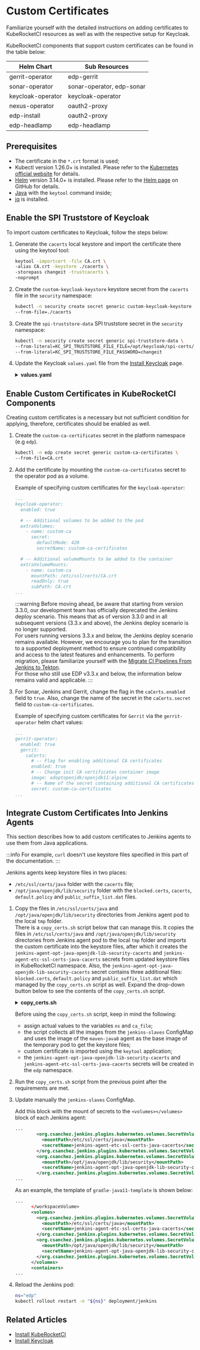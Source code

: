 # Custom Certificates

Familiarize yourself with the detailed instructions on adding certificates to KubeRocketCI resources as well as with the respective setup for Keycloak.

KubeRocketCI components that support custom certificates can be found in the table below:

| Helm Chart | Sub Resources |
| - | - |
| gerrit-operator | edp-gerrit |
| sonar-operator | sonar-operator, edp-sonar |
| keycloak-operator | keycloak-operator |
| nexus-operator | oauth2-proxy |
| edp-install | oauth2-proxy |
| edp-headlamp | edp-headlamp |

## Prerequisites

* The certificate in the `*.crt` format is used;
* Kubectl version 1.26.0+ is installed. Please refer to the [Kubernetes official website](https://kubernetes.io/releases/download/) for details.
* [Helm](https://helm.sh) version 3.14.0+ is installed. Please refer to the [Helm page](https://github.com/helm/helm/releases) on GitHub for details.
* [Java](https://www.oracle.com/in/java/technologies/downloads/) with the `keytool` command inside;
* [jq](https://stedolan.github.io/jq/) is installed.

## Enable the SPI Truststore of Keycloak

To import custom certificates to Keycloak, follow the steps below:

1. Generate the `cacerts` local keystore and import the certificate there using the keytool tool:

    ```bash
    keytool -importcert -file CA.crt \
    -alias CA.crt -keystore ./cacerts \
    -storepass changeit -trustcacerts \
    -noprompt
    ```

2. Create the `custom-keycloak-keystore` keystore secret from the `cacerts` file in the `security` namespace:

    ```bash
    kubectl -n security create secret generic custom-keycloak-keystore \
    --from-file=./cacerts
    ```

3. Create the `spi-truststore-data` SPI truststore secret in the `security` namespace:

    ```bash
    kubectl -n security create secret generic spi-truststore-data \
    --from-literal=KC_SPI_TRUSTSTORE_FILE_FILE=/opt/keycloak/spi-certs/cacerts \
    --from-literal=KC_SPI_TRUSTSTORE_FILE_PASSWORD=changeit
    ```

4. Update the Keycloak `values.yaml` file from the [Install Keycloak](../auth/keycloak.md) page.

   <details>
      <summary><b>values.yaml</b></summary>
        ```yaml
        ...
        extraVolumeMounts: |
          ...
          # Use the Keycloak truststore for SPI connection over HTTPS/TLS
          - name: spi-certificates
            mountPath: /opt/keycloak/spi-certs
            readOnly: true
          ...

        extraVolumes: |
          ...
          # Use the Keycloak truststore for SPI connection over HTTPS/TLS
          - name: spi-certificates
            secret:
              secretName: custom-keycloak-keystore
              defaultMode: 420
          ...

        ...
        extraEnvFrom: |
          - secretRef:
              name: spi-truststore-data
        ...
        ```
    </details>

## Enable Custom Certificates in KubeRocketCI Components

Creating custom certificates is a necessary but not sufficient condition for applying, therefore, certificates should be enabled as well.

1. Create the `custom-ca-certificates` secret in the platform namespace (e.g `edp`).

   ```bash
   kubectl -n edp create secret generic custom-ca-certificates \
   --from-file=CA.crt
   ```

2. Add the certificate by mounting the `custom-ca-certificates` secret to the operator pod as a volume.<br />

    Example of specifying custom certificates for the `keycloak-operator`:

    ```yaml
    ...
    keycloak-operator:
      enabled: true

      # -- Additional volumes to be added to the pod
      extraVolumes:
        - name: custom-ca
          secret:
            defaultMode: 420
            secretName: custom-ca-certificates

      # -- Additional volumeMounts to be added to the container
      extraVolumeMounts:
        - name: custom-ca
          mountPath: /etc/ssl/certs/CA.crt
          readOnly: true
          subPath: CA.crt
    ...
    ```

    :::warning
      Before moving ahead, be aware that starting from version 3.3.0, our development team has officially deprecated the Jenkins deploy scenario. This means that as of version 3.3.0 and in all subsequent versions (3.3.x and above), the Jenkins deploy scenario is no longer supported.<br />
      For users running versions 3.3.x and below, the Jenkins deploy scenario remains available. However, we encourage you to plan for the transition to a supported deployment method to ensure continued compatibility and access to the latest features and enhancements. To perform migration, please familiarize yourself with the [Migrate CI Pipelines From Jenkins to Tekton](../upgrade/migrate-ci-pipelines-from-jenkins-to-tekton.md).<br />
      For those who still use EDP v3.3.x and below, the information below remains valid and applicable.
    :::

3. For Sonar, Jenkins and Gerrit, change the flag in the `caCerts.enabled` field to `true`. Also, change the name of the secret in the `caCerts.secret` field to `custom-ca-certificates`.

    Example of specifying custom certificates for `Gerrit` via the `gerrit-operator` helm chart values:

    ```yaml
    ...
    gerrit-operator:
      enabled: true
      gerrit:
        caCerts:
          # -- Flag for enabling additional CA certificates
          enabled: true
          # -- Change init CA certificates container image
          image: adoptopenjdk/openjdk11:alpine
          # -- Name of the secret containing additional CA certificates
          secret: custom-ca-certificates
    ...
    ```

## Integrate Custom Certificates Into Jenkins Agents

This section describes how to add custom certificates to Jenkins agents to use them from Java applications.

  :::info
    For example, `curl` doesn't use keystore files specified in this part of the documentation.
  :::

Jenkins agents keep keystore files in two places:

* `/etc/ssl/certs/java` folder with the `cacerts` file;
* `/opt/java/openjdk/lib/security` folder with the `blocked.certs`, `cacerts`, `default.policy` and `public_suffix_list.dat` files.

1. Copy the files in `/etc/ssl/certs/java` and `/opt/java/openjdk/lib/security` directories from Jenkins agent pod to the local `tmp` folder.<br />
There is a `copy_certs.sh` script below that can manage this. It copies the files in `/etc/ssl/certs/java` and `/opt/java/openjdk/lib/security` directories from Jenkins agent pod to the local `tmp` folder
and imports the custom certificate into the keystore files, after which it creates the
`jenkins-agent-opt-java-openjdk-lib-security-cacerts` and `jenkins-agent-etc-ssl-certs-java-cacerts` secrets from updated keystore files in KubeRocketCI namespace.
Also, the `jenkins-agent-opt-java-openjdk-lib-security-cacerts` secret contains three additional files: `blocked.certs`, `default.policy` and `public_suffix_list.dat` which managed by the `copy_certs.sh` script as well. Expand the drop-down button below to see the contents of the `copy_certs.sh` script.

    <details>
      <summary><b>copy_certs.sh</b></summary>

      ```bash
      # Fill in the variables `ns` and `ca_file`
      ns="edp-project"
      ca_file="/tmp/CA.crt"

      images=$(kubectl get -n "${ns}" cm jenkins-slaves -ojson | jq -r ".data[]" | grep image\> | sed 's/\s*<.*>\(.*\)<.*>/\1/')

      image=$(for i in ${images[@]}; do echo $i; done | grep maven-java8)
      pod_name=$(echo "${image}" | tr '.:/' '-')

      overrides="{\"apiVersion\":\"v1\",\"kind\":\"Pod\",\"metadata\":{\"name\":\"${pod_name}\", \"namespace\": \"${ns}\"},
      \"spec\":{\"containers\":[{\"name\":\"${pod_name}\",\"image\":\"${image}\",
      \"command\":[\"sh\",\"-c\",\"while true;do sleep 30;done;\"]}]}}"

      kubectl run -n "${ns}" "${pod_name}" --image "${image}" --overrides="${overrides}"

      kubectl wait --for=condition=ready pod "${pod_name}" -n "${ns}"

      cacerts_location=$(kubectl exec -n "${ns}" "${pod_name}" \
        -- find / -name cacerts -exec ls -la "{}" \; 2>/dev/null | grep -v ^l | awk '{print $9}')

      for cacerts in ${cacerts_location[@]}; do echo $(dirname "${cacerts}"); kubectl exec -n "${ns}" "${pod_name}" -- ls $(dirname "${cacerts}"); done

      for cacerts in ${cacerts_location[@]}; do \
          echo $(dirname "${cacerts}"); \
          mkdir -p "/tmp$(dirname "${cacerts}")"; \
          from_files=''; \
          for file in $(kubectl exec -n "${ns}" "${pod_name}" -- ls $(dirname "${cacerts}")); do \
              kubectl exec -n "${ns}" "${pod_name}" -- cat "$(dirname "${cacerts}")/${file}" > "/tmp$(dirname "${cacerts}")/${file}"; \
              from_files="${from_files} --from-file=/tmp$(dirname "${cacerts}")/${file}"
          done ; \
          keytool -import -storepass changeit -alias kubernetes -file ${ca_file} -noprompt -keystore "/tmp${cacerts}"; \
          kubectl -n "${ns}" create secret generic "jenkins-agent${cacerts//\//-}" $from_files \
      done

      kubectl delete -n "${ns}" pod "${pod_name}" --force --grace-period=0
      ```

    </details>

    Before using the `copy_certs.sh` script, keep in mind the following:

    * assign actual values to the variables `ns` and `ca_file`;
    * the script collects all the images from the `jenkins-slaves` ConfigMap and uses the image of
      the `maven-java8` agent as the base image of the temporary pod to get the keystore files;
    * custom certificate is imported using the `keytool` application;
    * the `jenkins-agent-opt-java-openjdk-lib-security-cacerts` and `jenkins-agent-etc-ssl-certs-java-cacerts` secrets will be created in the `edp` namespace.

2. Run the `copy_certs.sh` script from the previous point after the requirements are met.

3. Update manually the `jenkins-slaves` ConfigMap.

    Add this block with the mount of secrets to the `<volumes></volumes>` block of each Jenkins agent:

    ```xml
    ...
            <org.csanchez.jenkins.plugins.kubernetes.volumes.SecretVolume>
              <mountPath>/etc/ssl/certs/java</mountPath>
              <secretName>jenkins-agent-etc-ssl-certs-java-cacerts</secretName>
            </org.csanchez.jenkins.plugins.kubernetes.volumes.SecretVolume>
            <org.csanchez.jenkins.plugins.kubernetes.volumes.SecretVolume>
              <mountPath>/opt/java/openjdk/lib/security</mountPath>
              <secretName>jenkins-agent-opt-java-openjdk-lib-security-cacerts</secretName>
            </org.csanchez.jenkins.plugins.kubernetes.volumes.SecretVolume>
    ...
    ```

    As an example, the template of `gradle-java11-template` is shown below:<br />

    ```xml
    ...
          </workspaceVolume>
          <volumes>
            <org.csanchez.jenkins.plugins.kubernetes.volumes.SecretVolume>
              <mountPath>/etc/ssl/certs/java</mountPath>
              <secretName>jenkins-agent-etc-ssl-certs-java-cacerts</secretName>
            </org.csanchez.jenkins.plugins.kubernetes.volumes.SecretVolume>
            <org.csanchez.jenkins.plugins.kubernetes.volumes.SecretVolume>
              <mountPath>/opt/java/openjdk/lib/security</mountPath>
              <secretName>jenkins-agent-opt-java-openjdk-lib-security-cacerts</secretName>
            </org.csanchez.jenkins.plugins.kubernetes.volumes.SecretVolume>
          </volumes>
          <containers>
    ...
    ```

4. Reload the Jenkins pod:

    ```bash
    ns="edp"
    kubectl rollout restart -n "${ns}" deployment/jenkins
    ```

## Related Articles

* [Install KubeRocketCI](../install-kuberocketci.md)
* [Install Keycloak](../auth/keycloak.md)
